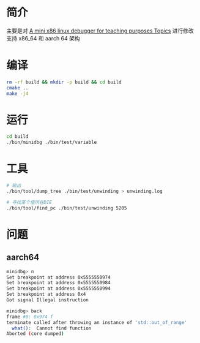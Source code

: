 # 简介
主要是对 [A mini x86 linux debugger for teaching purposes Topics](https://github.com/TartanLlama/minidbg) 进行修改
支持 x86_64 和 aarch 64 架构

# 编译
```sh
rm -rf build && mkdir -p build && cd build 
cmake ..
make -j4
```

# 运行

```sh
cd build
./bin/minidbg ./bin/test/variable
```

# 工具
```sh
# 输出
./bin/tool/dump_tree ./bin/test/unwinding > unwinding.log

# 寻找某个值所在DIE
./bin/tool/find_pc ./bin/test/unwinding 5205
```

# 问题

## aarch64
```sh
minidbg> n
Set breakpoint at address 0x5555550974
Set breakpoint at address 0x5555550984
Set breakpoint at address 0x5555550994
Set breakpoint at address 0x4
Got signal Illegal instruction

minidbg> back
frame #0: 0x974 f
terminate called after throwing an instance of 'std::out_of_range'
  what():  Cannot find function
Aborted (core dumped)
```